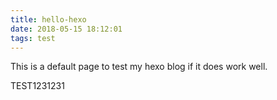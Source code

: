 ```yaml
---
title: hello-hexo
date: 2018-05-15 18:12:01
tags: test
---
```


This is a default page to test my hexo blog if it does work well.

TEST1231231